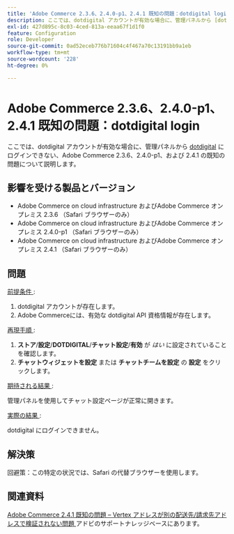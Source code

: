 ```yaml
---
title: 'Adobe Commerce 2.3.6、2.4.0-p1、2.4.1 既知の問題：dotdigital login'
description: ここでは、dotdigital アカウントが有効な場合に、管理パネルから [dotdigital] （https://dotdigital.com/）にログインできないAdobe Commerce 2.3.6、2.4.0-p1、および 2.4.1 の既知の問題について説明します。
exl-id: 427d895c-8c03-4ced-813a-eeaa67f1d1f0
feature: Configuration
role: Developer
source-git-commit: 0ad52eceb776b71604c4f467a70c13191bb9a1eb
workflow-type: tm+mt
source-wordcount: '228'
ht-degree: 0%

---
```


# Adobe Commerce 2.3.6、2.4.0-p1、2.4.1 既知の問題：dotdigital login

ここでは、dotdigital アカウントが有効な場合に、管理パネルから [dotdigital](https://dotdigital.com/) にログインできない、Adobe Commerce 2.3.6、2.4.0-p1、および 2.4.1 の既知の問題について説明します。

## 影響を受ける製品とバージョン

* Adobe Commerce on cloud infrastructure およびAdobe Commerce オンプレミス 2.3.6 （Safari ブラウザーのみ）
* Adobe Commerce on cloud infrastructure およびAdobe Commerce オンプレミス 2.4.0-p1 （Safari ブラウザーのみ）
* Adobe Commerce on cloud infrastructure およびAdobe Commerce オンプレミス 2.4.1 （Safari ブラウザーのみ）

## 問題

<u> 前提条件 </u>:

1. dotdigital アカウントが存在します。
1. Adobe Commerceには、有効な dotdigital API 資格情報が存在します。

<u> 再現手順 </u>:

1. **ストア**/**設定**/**DOTDIGITAL**/**チャット設定**/**有効** が *はい* に設定されていることを確認します。
1. **チャットウィジェットを設定** または **チャットチームを設定** の **設定** をクリックします。

<u> 期待される結果 </u>:

管理パネルを使用してチャット設定ページが正常に開きます。

<u> 実際の結果 </u>:

dotdigital にログインできません。

## 解決策

回避策：この特定の状況では、Safari の代替ブラウザーを使用します。

## 関連資料

[Adobe Commerce 2.4.1 既知の問題 – Vertex アドレスが別の配送先/請求先アドレスで検証されない問題 ](/help/troubleshooting/miscellaneous/magento-2-4-1-vertex-address-validation-message-post-address-update.md) アドビのサポートナレッジベースにあります。
